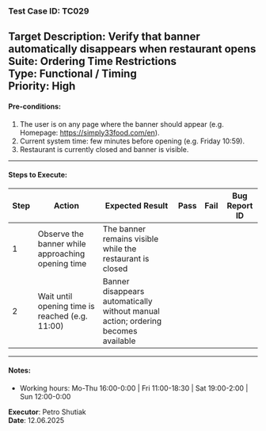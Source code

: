 ### Test Case ID: TC029  
**Target Description**: Verify that banner automatically disappears when restaurant opens  
**Suite**: Ordering Time Restrictions  
**Type**: Functional / Timing  
**Priority**: High  
---

#### Pre-conditions:
1. The user is on any page where the banner should appear (e.g. Homepage: https://simply33food.com/en).  
2. Current system time: few minutes before opening (e.g. Friday 10:59).  
3. Restaurant is currently closed and banner is visible.

---

#### Steps to Execute:

| Step | Action | Expected Result | Pass | Fail | Bug Report ID |
|------|--------|------------------|------|------|----------------|
| 1 | Observe the banner while approaching opening time | The banner remains visible while the restaurant is closed |      |      |                |
| 2 | Wait until opening time is reached (e.g. 11:00) | Banner disappears automatically without manual action; ordering becomes available |      |      |                |

---

#### Notes:
- Working hours: Mo-Thu 16:00-0:00 | Fri 11:00-18:30 | Sat 19:00-2:00 | Sun 12:00-0:00

**Executor**: Petro Shutiak  
**Date**: 12.06.2025  
